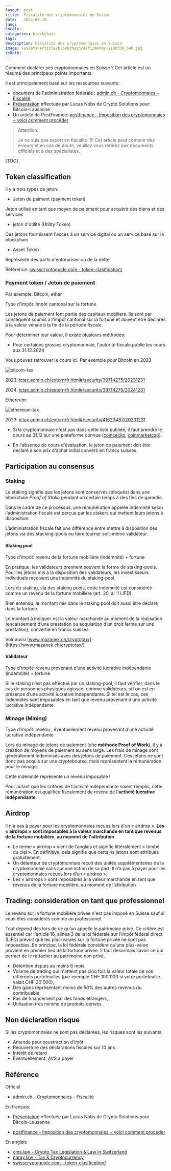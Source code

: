 ```yaml
---
layout: post
title:  Fiscalité des cryptomonnaies en Suisse
date:   2024-09-18
lang: 
locale: 
categories: blockchain 
tags: 
description: Fiscalité des cryptomonnaies en Suisse
image: /assets/article/blockchain/defi/money-2180330_640.jpg
isMath: 
---
```




Comment declarer ses cryptomonnaies en Suisse ? Cet article est un résumé des principaux points importants.

Il est principalement basé sur les ressources suivants:

-  document de l'administration fédérale : [admin.ch - Cryptomonnaies – Fiscalité](https://www.estv.admin.ch/estv/fr/accueil/impot-federal-direct/informations-specialisees-ifd/cryptomonnaies.html)
- [Présentation](https://youtu.be/-6BcjBmzXes?si=9XVNEsy4Fd7x0-pr) effectuée par Lucas Nobs de Crypto Solutions pour Bitcoin-Lausanne
- Un article de PostFinance: [postfinance - Imposition des cryptomonnaies − voici comment procéder](https://www.postfinance.ch/fr/blog/placer-de-largent-mode-demploi/imposition-cryptomonnaies.html)

> Attention:
>
> Je ne suis pas expert en fiscalité !!!! Cet article peut contenir des erreurs et en cas de doute, veuillez vous référez aux documents officiels et à des spécialistes.



[TOC]

## Token classification

Il y a trois types de jeton:

- Jeton de paiment (payment token)

Jeton utilisé en tant que moyen de paiement pour acquérir des biens et des services

- jeton d'utilité (Utility Token)

Ces jetons fournissent l'accès à un service digital ou un service basé sur la blockchain

- Asset Token

Représente des parts d'entreprises ou de la dette

Référence: [swisscryptoguide.com - token-clasification/](https://www.swisscryptoguide.com/category/token/token-clasification/)

### Payment token / Jeton de paiement

Par exemple: Bitcoin, ether

Type d'impôt: Impôt cantonal sur la fortune

Les jetons de paiement font partie des capitaux mobiliers. Ils sont par conséquent soumis à l'impôt cantonal sur la fortune et doivent être déclarés à la valeur vénale à la fin de la période fiscale.

Pour déterminer leur valeur, il existe plusieurs méthodes:

- Pour certaines grosses cryptomonnaie, l'autorité fixcale publie les cours aux 31.12.2024

Vous pouvez retrouver le cours ici. Par exemple pour Bitcoin en 2023

![bitcoin-tax]({{site.url_complet}}/assets/article/blockchain/defi/tax/bitcoin-tax.png)

2023: [ictax.admin.ch/extern/fr.html#/security/39714275/20231231](https://www.ictax.admin.ch/extern/fr.html#/security/39714275/20231231)

2024: [ictax.admin.ch/extern/fr.html#/security/39714275/20241231](https://www.ictax.admin.ch/extern/fr.html#/security/39714275/20241231)

Ethereum:

![ethereum-tax]({{site.url_complet}}/assets/article/blockchain/defi/tax/ethereum-tax.png)

2023: [ictax.admin.ch/extern/fr.html#/security/41623437/20231231](https://www.ictax.admin.ch/extern/fr.html#/security/41623437/20231231)

- Si la cryptomonnaie n'est pas dans cette liste publiée, il faut prendre le cours au 31.12 sur une plateforme connue ([coincecko](https://www.coingecko.com), [coinmarketcap](https://coinmarketcap.com)).

- En l'absence de cours d'évaluation, le jeton de paiement doit être déclaré à son prix d'achat initial converti en francs suisses.

## Participation au consensus

### Staking

Le staking signifie que les jetons sont conservés (bloqués) dans une blockchain *Proof of Stake* pendant un certain temps à des fins de garantie. 

Dans le cadre de ce processus, une rémunération appelée indemnité selon l'administration fiscale est perçue par les stakers qui mettent leurs jetons à disposition. 

L’administration fiscale fait une différence entre mettre à disposition des  jetons via des stacking-pools ou faire tourner soit-même validateur.

#### Staking pool

Type d'impôt: revenu de la fortune mobilière (indémnité) + fortune

En pratique, les validateurs prennent souvent la forme de staking-pools. Pour les jetons mis à la disposition des validateurs, les investisseurs individuels reçoivent une indemnité du staking-pool. 

Lors du staking, via des staking pools, cette indémnité est considérée comme un revenu de la fortune mobilière (art. 20, al. 1 LIFD).

Bien entendu, le montant mis dans le staking pool doit aussi être déclaré dans la fortune.

Le montant à indiquer est la valeur marchande au moment de la réalisation (encaissement d’une prestation ou acquisition d’un droit ferme sur une prestation), convertie en francs suisses. 

Voir aussi [www.mazanek.ch/cryptotax/](https://www.mazanek.ch/cryptotax/)

#### Validateur

Type d'impôt: revenu provenant d’une activité lucrative indépendante (indémnité) + fortune

Si le staking n’est pas effectué par un staking-pool, il faut vérifier, dans le cas de personnes physiques agissant comme validateurs, si l’on est en présence d’une activité lucrative indépendante. Si tel est le cas, ces indemnités sont imposables en tant que revenu provenant d’une activité lucrative indépendante

### Minage (Mining)

Type d'impôt: revenu , éventuellement  revenu provenant d’une activité lucrative indépendante

Lors du minage de jetons de paiement (dite **méthode Proof of Work**), il y a création de moyens de paiement au sens large. Les frais de minage sont généralement indemnisés avec des jetons de paiement. Ces jetons ne sont donc pas acquis sur une cryptobourse, mais représentent la rémunération pour le minage. 

Cette indemnité représente un revenu imposable !

Pour autant que les critères de l’activité indépendante soient remplis, cette rémunération est qualifiée fiscalement de revenu de l’**activité lucrative indépendante**.



## Airdrop

Il n'a pas à payer pour les cryptomonnaies reçues lors d'un « airdrop ». **Les « airdrops » sont imposables à la valeur marchande en tant que revenus de la fortune mobilière, au moment de l'attribution**

- Le terme « airdrop » vient de l’anglais et signifie littéralement « tombé du ciel ». En définitive, cela signifie que certains jetons sont attribués gratuitement. 
- Un détenteur de cryptomonnaie reçoit des unités supplémentaires de la cryptomonnaie sans aucune action de sa part. Il n’a pas à payer pour les cryptomonnaies reçues lors d’un « airdrop ». 
- Les « airdrops » sont imposables à la valeur marchande en tant que revenus de la fortune mobilière, au moment de l’attribution



## Trading: consideration en tant que professionnel

Le revenu sur la fortune mobilière privée n'est pas imposé en Suisse sauf si vous êtes considérés comme un professionel.

Tout dépend dès lors de ce qu’on appelle le patrimoine privé. Ce critère est essentiel car l'article 16, alinéa 3 de la loi fédérale sur l'impôt fédéral direct (LIFD) prévoit que les plus-values sur la fortune privée ne sont pas imposables. En principe, la loi fédérale considère qu'une plus-value provient en premier lieu de la fortune privée. Il faut désormais savoir ce qui permet de le rattacher au patrimoine non privé.

- Détention depuis au moins 6 mois,
- Volume de trading qui n'atteint pas cinq fois la valeur totale de vos différents portefeuilles (par exemple CHF 100'000 si votre portefeuille valait CHF 20'000),
- Des gains représentant moins de 50% des autres revenus du contribuable,
- Pas de financement par des fonds étrangers,
- Utilisation très minime de produits dérivés.

## Non déclaration risque

Si les cryptomonnaies ne sont pas déclarées, les risques sont les suivants:

- Amende pour soustraction d'imôt
- Réouverture des déclarations fiscales sur 10 ans 
- Intérêt de retard
- Éventuellement: AVS à payer

## Référence

Officiel

- [admin.ch - Cryptomonnaies – Fiscalité](https://www.estv.admin.ch/estv/fr/accueil/Ri-federal-direct/informations-specialisees-ifd/cryptomonnaies.html)

En français:

- [Présentation](https://youtu.be/-6BcjBmzXes?si=9XVNEsy4Fd7x0-pr) effectuée par Lucas Nobs de Crypto Solutions pour Bitcoin-Lausanne

- [postfinance - Imposition des cryptomonnaies − voici comment procéder](https://www.postfinance.ch/fr/blog/placer-de-largent-mode-demploi/imposition-cryptomonnaies.html)

En anglais

- [cms.law - Crypto Tax Legislation & Law in Switzerland](https://cms.law/en/int/expert-guides/cms-expert-guide-on-taxation-of-crypto-assets/switzerland)
- [naray.law - Tax & Cryptocurrency](https://naray.law/en/cryptocurrencies-fiscal/)
- [swisscryptoguide.com - token-clasification/](https://www.swisscryptoguide.com/category/token/token-clasification/)
